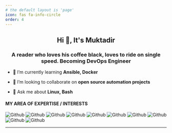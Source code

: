 ```yaml
---
# the default layout is 'page'
icon: fas fa-info-circle
order: 4
---
```

<h2 align="center">Hi 👋, It's Muktadir</h2>
<h3 align="center">A reader who loves his coffee black, loves to ride on single speed. Becoming DevOps Engineer</h3>


- 🌱 I’m currently learning **Ansible, Docker**

- 👯 I’m looking to collaborate on **open source automation projects**

- 💬 Ask me about **Linux, Bash**





#### MY AREA OF EXPERTISE / INTERESTS

<div align="left">
  <img alt="Github" src="https://img.shields.io/badge/Python-3776AB?style=for-the-badge&logo=python&logoColor=yellow" />
  <img alt="Github" src="https://img.shields.io/badge/go-00ADD8?style=for-the-badge&logo=go&logoColor=white" />
  <img alt="Github" src="https://img.shields.io/badge/bash-black?style=for-the-badge&logo=gnubash&logoColor=white" />
  <img alt="Github" src="https://img.shields.io/badge/docker-blue?style=for-the-badge&logo=docker&logoColor=white" />
  <img alt="Github" src="https://img.shields.io/badge/git-darkred?style=for-the-badge&logo=git&logoColor=white" />
  <img alt="Github" src="https://img.shields.io/badge/grafana-F46800?style=for-the-badge&logo=grafana&logoColor=white" />
  <img alt="Github" src="https://img.shields.io/badge/ansible-white?style=for-the-badge&logo=ansible&logoColor=black" />
  <img alt="Github" src="https://img.shields.io/badge/linux-black?style=for-the-badge&logo=linux&logoColor=white" />
  <img alt="Github" src="https://img.shields.io/badge/nginx-009639?style=for-the-badge&logo=nginx&logoColor=white" />
  <img alt="Github" src="https://img.shields.io/badge/weblogic-white?style=for-the-badge&logo=oracle&logoColor=red" />
</div>

---


<!--<a href="your-own-link-from-the-website" target="_blank"><img src="https://cdn.buymeacoffee.com/buttons/v2/default-red.png" alt="Buy Me A Coffee" width="150" ></a> -->

<p align="center">
</p>

